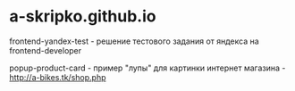 # a-skripko.github.io

frontend-yandex-test  - решение тестового задания от яндекса на frontend-developer

popup-product-card - пример "лупы" для картинки интернет магазина - http://a-bikes.tk/shop.php 
